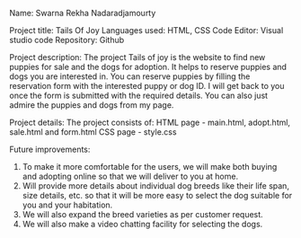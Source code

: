 Name: Swarna Rekha Nadaradjamourty

Project title: Tails Of Joy
Languages used: HTML, CSS
Code Editor: Visual studio code
Repository: Github

Project description:
The project Tails of joy is the website to find new puppies for sale and the dogs for adoption.
It helps to reserve puppies and dogs you are interested in.
You can reserve puppies by filling the reservation form with the interested puppy or dog ID.
I will get back to you once the form is submitted with the required details.
You can also just admire the puppies and dogs from my page.

Project details:
The project consists of:
HTML page - main.html, adopt.html, sale.html and form.html
CSS page - style.css

Future improvements:
1. To make it more comfortable for the users, we will make both buying and adopting online so that we will deliver to you at home.
2. Will provide more details about individual dog breeds like their life span, size details, etc. so that it will be more easy to select the dog suitable for you and your habitation.
3. We will also expand the breed varieties as per customer request.
4. We will also make a video chatting facility for selecting the dogs.

